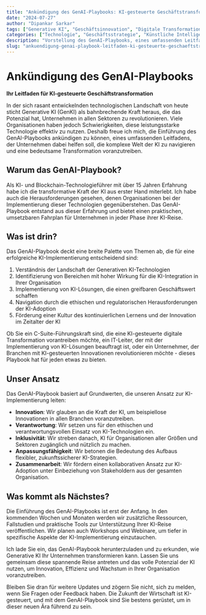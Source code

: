 ```yaml
---
title: "Ankündigung des GenAI-Playbooks: KI-gesteuerte Geschäftstransformation"
date: "2024-07-27"
author: "Dipankar Sarkar"
tags: ["Generative KI", "Geschäftsinnovation", "Digitale Transformation", "KI-Strategie", "Maschinelles Lernen"]
categories: ["Technologie", "Geschäftsstrategie", "Künstliche Intelligenz"]
description: "Vorstellung des GenAI-Playbooks, eines umfassenden Leitfadens für Organisationen, die die Kraft der Generativen KI nutzen möchten. Erfahren Sie, wie diese Ressource Ihnen helfen kann, die komplexe Welt der KI zu navigieren und eine bedeutsame Transformation in Ihrem Unternehmen voranzutreiben."
slug: "ankuendigung-genai-playbook-leitfaden-ki-gesteuerte-geschaeftstransformation"
---
```


# Ankündigung des GenAI-Playbooks
**Ihr Leitfaden für KI-gesteuerte Geschäftstransformation**

In der sich rasant entwickelnden technologischen Landschaft von heute sticht Generative KI (GenKI) als bahnbrechende Kraft heraus, die das Potenzial hat, Unternehmen in allen Sektoren zu revolutionieren. Viele Organisationen haben jedoch Schwierigkeiten, diese leistungsstarke Technologie effektiv zu nutzen. Deshalb freue ich mich, die Einführung des GenAI-Playbooks ankündigen zu können, eines umfassenden Leitfadens, der Unternehmen dabei helfen soll, die komplexe Welt der KI zu navigieren und eine bedeutsame Transformation voranzutreiben.

## Warum das GenAI-Playbook?

Als KI- und Blockchain-Technologieführer mit über 15 Jahren Erfahrung habe ich die transformative Kraft der KI aus erster Hand miterlebt. Ich habe auch die Herausforderungen gesehen, denen Organisationen bei der Implementierung dieser Technologien gegenüberstehen. Das GenAI-Playbook entstand aus dieser Erfahrung und bietet einen praktischen, umsetzbaren Fahrplan für Unternehmen in jeder Phase ihrer KI-Reise.

## Was ist drin?

Das GenAI-Playbook deckt eine breite Palette von Themen ab, die für eine erfolgreiche KI-Implementierung entscheidend sind:

1. Verständnis der Landschaft der Generativen KI-Technologien
2. Identifizierung von Bereichen mit hoher Wirkung für die KI-Integration in Ihrer Organisation
3. Implementierung von KI-Lösungen, die einen greifbaren Geschäftswert schaffen
4. Navigation durch die ethischen und regulatorischen Herausforderungen der KI-Adoption
5. Förderung einer Kultur des kontinuierlichen Lernens und der Innovation im Zeitalter der KI

Ob Sie ein C-Suite-Führungskraft sind, die eine KI-gesteuerte digitale Transformation vorantreiben möchte, ein IT-Leiter, der mit der Implementierung von KI-Lösungen beauftragt ist, oder ein Unternehmer, der Branchen mit KI-gesteuerten Innovationen revolutionieren möchte - dieses Playbook hat für jeden etwas zu bieten.

## Unser Ansatz

Das GenAI-Playbook basiert auf Grundwerten, die unseren Ansatz zur KI-Implementierung leiten:

- **Innovation**: Wir glauben an die Kraft der KI, um beispiellose Innovationen in allen Branchen voranzutreiben.
- **Verantwortung**: Wir setzen uns für den ethischen und verantwortungsvollen Einsatz von KI-Technologien ein.
- **Inklusivität**: Wir streben danach, KI für Organisationen aller Größen und Sektoren zugänglich und nützlich zu machen.
- **Anpassungsfähigkeit**: Wir betonen die Bedeutung des Aufbaus flexibler, zukunftssicherer KI-Strategien.
- **Zusammenarbeit**: Wir fördern einen kollaborativen Ansatz zur KI-Adoption unter Einbeziehung von Stakeholdern aus der gesamten Organisation.

## Was kommt als Nächstes?

Die Einführung des GenAI-Playbooks ist erst der Anfang. In den kommenden Wochen und Monaten werden wir zusätzliche Ressourcen, Fallstudien und praktische Tools zur Unterstützung Ihrer KI-Reise veröffentlichen. Wir planen auch Workshops und Webinare, um tiefer in spezifische Aspekte der KI-Implementierung einzutauchen.

Ich lade Sie ein, das GenAI-Playbook herunterzuladen und zu erkunden, wie Generative KI Ihr Unternehmen transformieren kann. Lassen Sie uns gemeinsam diese spannende Reise antreten und das volle Potenzial der KI nutzen, um Innovation, Effizienz und Wachstum in Ihrer Organisation voranzutreiben.

Bleiben Sie dran für weitere Updates und zögern Sie nicht, sich zu melden, wenn Sie Fragen oder Feedback haben. Die Zukunft der Wirtschaft ist KI-gesteuert, und mit dem GenAI-Playbook sind Sie bestens gerüstet, um in dieser neuen Ära führend zu sein.